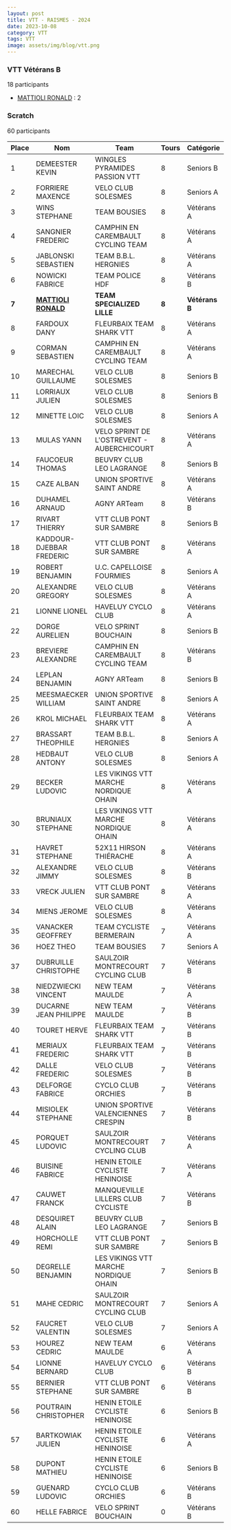 ```yaml
---
layout: post
title: VTT - RAISMES - 2024
date: 2023-10-08
category: VTT
tags: VTT
image: assets/img/blog/vtt.png
---
```


### VTT Vétérans B
18 participants
- [MATTIOLI RONALD](https://teamspecializedlille.cc/coureurs/mattiolironald) : 2

### Scratch
60 participants

| Place | Nom | Team | Tours | Catégorie | Temps |
|---|---|---|---|---|---|
| 1 | DEMEESTER KEVIN | WINGLES PYRAMIDES PASSION VTT | 8 | Seniors B | 0:59:1 | 
| 2 | FORRIERE MAXENCE | VELO CLUB SOLESMES | 8 | Seniors A | 0:59:25 | 
| 3 | WINS STEPHANE | TEAM BOUSIES | 8 | Vétérans A | 0:59:31 | 
| 4 | SANGNIER FREDERIC | CAMPHIN EN CAREMBAULT CYCLING TEAM | 8 | Vétérans A | 1:0:44 | 
| 5 | JABLONSKI SEBASTIEN | TEAM B.B.L. HERGNIES | 8 | Vétérans A | 1:0:50 | 
| 6 | NOWICKI FABRICE | TEAM POLICE HDF | 8 | Vétérans B | 1:0:55 | 
| **7** | **[MATTIOLI RONALD](https://teamspecializedlille.cc/coureurs/mattiolironald)** | **TEAM SPECIALIZED LILLE** | **8** | **Vétérans B** | **1:1:4** | 
| 8 | FARDOUX DANY | FLEURBAIX TEAM SHARK VTT | 8 | Vétérans A | 1:1:13 | 
| 9 | CORMAN SEBASTIEN | CAMPHIN EN CAREMBAULT CYCLING TEAM | 8 | Vétérans A | 1:1:14 | 
| 10 | MARECHAL GUILLAUME | VELO CLUB SOLESMES | 8 | Seniors B | 1:1:20 | 
| 11 | LORRIAUX JULIEN | VELO CLUB SOLESMES | 8 | Seniors B | 1:1:21 | 
| 12 | MINETTE LOIC | VELO CLUB SOLESMES | 8 | Seniors A | 1:1:26 | 
| 13 | MULAS YANN | VELO SPRINT DE L'OSTREVENT - AUBERCHICOURT | 8 | Vétérans A | 1:2:27 | 
| 14 | FAUCOEUR THOMAS | BEUVRY CLUB LEO LAGRANGE | 8 | Seniors B | 1:2:30 | 
| 15 | CAZE ALBAN | UNION SPORTIVE SAINT ANDRE | 8 | Vétérans A | 1:2:37 | 
| 16 | DUHAMEL ARNAUD | AGNY ARTeam | 8 | Vétérans B | 1:2:38 | 
| 17 | RIVART THIERRY | VTT  CLUB PONT SUR SAMBRE | 8 | Seniors B | 1:2:41 | 
| 18 | KADDOUR-DJEBBAR FREDERIC | VTT  CLUB PONT SUR SAMBRE | 8 | Vétérans A | 1:3:4 | 
| 19 | ROBERT BENJAMIN | U.C. CAPELLOISE FOURMIES | 8 | Seniors A | 1:3:16 | 
| 20 | ALEXANDRE GREGORY | VELO CLUB SOLESMES | 8 | Vétérans A | 1:3:35 | 
| 21 | LIONNE LIONEL | HAVELUY CYCLO CLUB | 8 | Vétérans A | 1:3:57 | 
| 22 | DORGE AURELIEN | VELO SPRINT BOUCHAIN | 8 | Seniors B | 1:4:17 | 
| 23 | BREVIERE ALEXANDRE | CAMPHIN EN CAREMBAULT CYCLING TEAM | 8 | Vétérans B | 1:4:34 | 
| 24 | LEPLAN BENJAMIN | AGNY ARTeam | 8 | Seniors B | 1:4:45 | 
| 25 | MEESMAECKER WILLIAM | UNION SPORTIVE SAINT ANDRE | 8 | Seniors A | 1:4:47 | 
| 26 | KROL MICHAEL | FLEURBAIX TEAM SHARK VTT | 8 | Vétérans A | 1:5:3 | 
| 27 | BRASSART THEOPHILE | TEAM B.B.L. HERGNIES | 8 | Seniors A | 1:5:6 | 
| 28 | HEDBAUT ANTONY | VELO CLUB SOLESMES | 8 | Seniors A | 1:5:6 | 
| 29 | BECKER LUDOVIC | LES VIKINGS VTT MARCHE NORDIQUE OHAIN | 8 | Vétérans A | 1:5:29 | 
| 30 | BRUNIAUX STEPHANE | LES VIKINGS VTT MARCHE NORDIQUE OHAIN | 8 | Vétérans A | 1:5:46 | 
| 31 | HAVRET STEPHANE | 52X11 HIRSON THIÉRACHE | 8 | Vétérans A | 1:5:48 | 
| 32 | ALEXANDRE JIMMY | VELO CLUB SOLESMES | 8 | Vétérans B | 1:5:56 | 
| 33 | VRECK JULIEN | VTT  CLUB PONT SUR SAMBRE | 8 | Vétérans A | 1:6:2 | 
| 34 | MIENS JEROME | VELO CLUB SOLESMES | 8 | Vétérans A | 1:6:10 | 
| 35 | VANACKER GEOFFREY | TEAM CYCLISTE BERMERAIN | 7 | Vétérans A | 0:59:6 | 
| 36 | HOEZ THEO | TEAM BOUSIES | 7 | Seniors A | 0:59:14 | 
| 37 | DUBRUILLE CHRISTOPHE | SAULZOIR MONTRECOURT CYCLING CLUB | 7 | Vétérans B | 0:59:23 | 
| 38 | NIEDZWIECKI VINCENT | NEW TEAM MAULDE | 7 | Vétérans A | 0:59:34 | 
| 39 | DUCARNE JEAN PHILIPPE | NEW TEAM MAULDE | 7 | Vétérans B | 0:59:36 | 
| 40 | TOURET HERVE | FLEURBAIX TEAM SHARK VTT | 7 | Vétérans B | 0:59:53 | 
| 41 | MERIAUX FREDERIC | FLEURBAIX TEAM SHARK VTT | 7 | Vétérans B | 1:0:32 | 
| 42 | DALLE FREDERIC | VELO CLUB SOLESMES | 7 | Vétérans B | 1:0:35 | 
| 43 | DELFORGE FABRICE | CYCLO CLUB ORCHIES | 7 | Vétérans B | 1:2:50 | 
| 44 | MISIOLEK STEPHANE | UNION SPORTIVE VALENCIENNES CRESPIN | 7 | Vétérans B | 1:3:13 | 
| 45 | PORQUET LUDOVIC | SAULZOIR MONTRECOURT CYCLING CLUB | 7 | Vétérans A | 1:3:20 | 
| 46 | BUISINE FABRICE | HENIN ETOILE CYCLISTE HENINOISE | 7 | Vétérans A | 1:4:59 | 
| 47 | CAUWET FRANCK | MANQUEVILLE LILLERS CLUB CYCLISTE | 7 | Vétérans B | 1:5:37 | 
| 48 | DESQUIRET ALAIN | BEUVRY CLUB LEO LAGRANGE | 7 | Seniors B | 1:5:39 | 
| 49 | HORCHOLLE REMI | VTT  CLUB PONT SUR SAMBRE | 7 | Seniors B | 1:6:4 | 
| 50 | DEGRELLE BENJAMIN | LES VIKINGS VTT MARCHE NORDIQUE OHAIN | 7 | Seniors B | 1:6:25 | 
| 51 | MAHE CEDRIC | SAULZOIR MONTRECOURT CYCLING CLUB | 7 | Seniors A | 1:6:28 | 
| 52 | FAUCRET VALENTIN | VELO CLUB SOLESMES | 7 | Seniors A | 1:7:3 | 
| 53 | HOUREZ CEDRIC | NEW TEAM MAULDE | 6 | Vétérans A | 0:59:10 | 
| 54 | LIONNE BERNARD | HAVELUY CYCLO CLUB | 6 | Vétérans B | 0:59:35 | 
| 55 | BERNIER STEPHANE | VTT  CLUB PONT SUR SAMBRE | 6 | Vétérans B | 1:0:25 | 
| 56 | POUTRAIN CHRISTOPHER | HENIN ETOILE CYCLISTE HENINOISE | 6 | Seniors B | 1:0:28 | 
| 57 | BARTKOWIAK JULIEN | HENIN ETOILE CYCLISTE HENINOISE | 6 | Vétérans A | 1:0:50 | 
| 58 | DUPONT MATHIEU | HENIN ETOILE CYCLISTE HENINOISE | 6 | Seniors B | 1:1:25 | 
| 59 | GUENARD LUDOVIC | CYCLO CLUB ORCHIES | 6 | Vétérans B | 1:6:6 | 
| 60 | HELLE FABRICE | VELO SPRINT BOUCHAIN | 0 | Vétérans B | 0:38:53 | 
